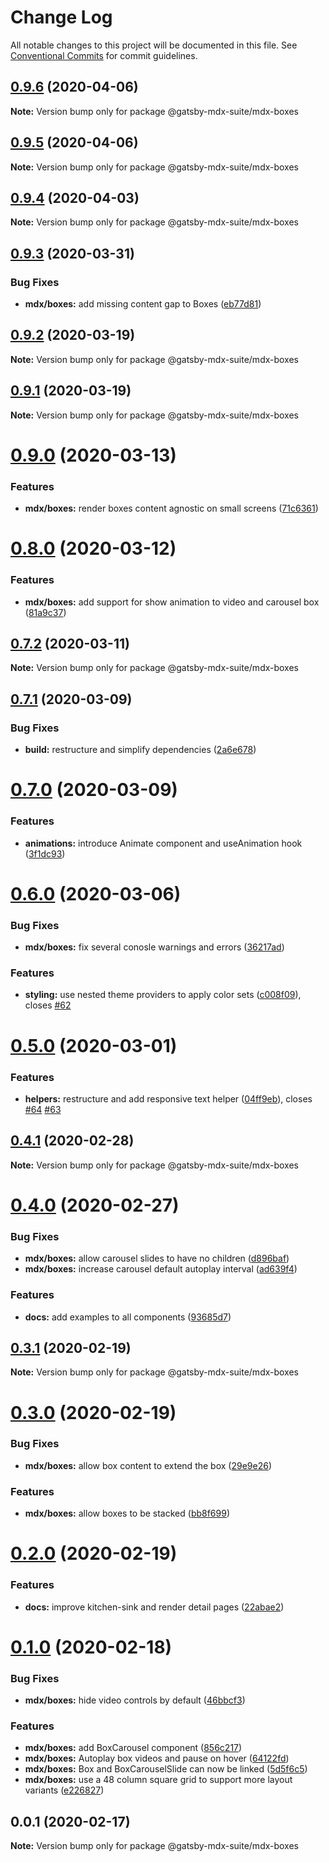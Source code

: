 # Change Log

All notable changes to this project will be documented in this file.
See [Conventional Commits](https://conventionalcommits.org) for commit guidelines.

## [0.9.6](https://github.com/axe312ger/gatsby-suite-mdx/compare/@gatsby-mdx-suite/mdx-boxes@0.9.5...@gatsby-mdx-suite/mdx-boxes@0.9.6) (2020-04-06)

**Note:** Version bump only for package @gatsby-mdx-suite/mdx-boxes





## [0.9.5](https://github.com/axe312ger/gatsby-suite-mdx/compare/@gatsby-mdx-suite/mdx-boxes@0.9.4...@gatsby-mdx-suite/mdx-boxes@0.9.5) (2020-04-06)

**Note:** Version bump only for package @gatsby-mdx-suite/mdx-boxes





## [0.9.4](https://github.com/axe312ger/gatsby-suite-mdx/compare/@gatsby-mdx-suite/mdx-boxes@0.9.3...@gatsby-mdx-suite/mdx-boxes@0.9.4) (2020-04-03)

**Note:** Version bump only for package @gatsby-mdx-suite/mdx-boxes





## [0.9.3](https://github.com/axe312ger/gatsby-suite-mdx/compare/@gatsby-mdx-suite/mdx-boxes@0.9.2...@gatsby-mdx-suite/mdx-boxes@0.9.3) (2020-03-31)


### Bug Fixes

* **mdx/boxes:** add missing content gap to Boxes ([eb77d81](https://github.com/axe312ger/gatsby-suite-mdx/commit/eb77d814d66882b34e3f63eb18d3ee63353aad66))





## [0.9.2](https://github.com/axe312ger/gatsby-suite-mdx/compare/@gatsby-mdx-suite/mdx-boxes@0.9.1...@gatsby-mdx-suite/mdx-boxes@0.9.2) (2020-03-19)

**Note:** Version bump only for package @gatsby-mdx-suite/mdx-boxes





## [0.9.1](https://github.com/axe312ger/gatsby-suite-mdx/compare/@gatsby-mdx-suite/mdx-boxes@0.9.0...@gatsby-mdx-suite/mdx-boxes@0.9.1) (2020-03-19)

**Note:** Version bump only for package @gatsby-mdx-suite/mdx-boxes





# [0.9.0](https://github.com/axe312ger/gatsby-suite-mdx/compare/@gatsby-mdx-suite/mdx-boxes@0.8.0...@gatsby-mdx-suite/mdx-boxes@0.9.0) (2020-03-13)


### Features

* **mdx/boxes:** render boxes content agnostic on small screens ([71c6361](https://github.com/axe312ger/gatsby-suite-mdx/commit/71c636116d32e62650d2bb3c6224547440514720))





# [0.8.0](https://github.com/axe312ger/gatsby-suite-mdx/compare/@gatsby-mdx-suite/mdx-boxes@0.7.2...@gatsby-mdx-suite/mdx-boxes@0.8.0) (2020-03-12)


### Features

* **mdx/boxes:** add support for show animation to video and carousel box ([81a9c37](https://github.com/axe312ger/gatsby-suite-mdx/commit/81a9c37d1650446df708c377eb1a2cbce5102ee0))





## [0.7.2](https://github.com/axe312ger/gatsby-suite-mdx/compare/@gatsby-mdx-suite/mdx-boxes@0.7.1...@gatsby-mdx-suite/mdx-boxes@0.7.2) (2020-03-11)

**Note:** Version bump only for package @gatsby-mdx-suite/mdx-boxes





## [0.7.1](https://github.com/axe312ger/gatsby-mdx-suite/compare/@gatsby-mdx-suite/mdx-boxes@0.7.0...@gatsby-mdx-suite/mdx-boxes@0.7.1) (2020-03-09)


### Bug Fixes

* **build:** restructure and simplify dependencies ([2a6e678](https://github.com/axe312ger/gatsby-mdx-suite/commit/2a6e6784431358d1bc05f76912455c28ed565db0))





# [0.7.0](https://github.com/axe312ger/gatsby-mdx-suite/compare/@gatsby-mdx-suite/mdx-boxes@0.6.0...@gatsby-mdx-suite/mdx-boxes@0.7.0) (2020-03-09)


### Features

* **animations:** introduce Animate component and useAnimation hook ([3f1dc93](https://github.com/axe312ger/gatsby-mdx-suite/commit/3f1dc93ce4e2f57718c8f94a9f96aadc6b94014b))





# [0.6.0](https://github.com/axe312ger/gatsby-mdx-suite/compare/@gatsby-mdx-suite/mdx-boxes@0.5.0...@gatsby-mdx-suite/mdx-boxes@0.6.0) (2020-03-06)


### Bug Fixes

* **mdx/boxes:** fix several conosle warnings and errors ([36217ad](https://github.com/axe312ger/gatsby-mdx-suite/commit/36217ad769df0f5a882fb4f2ac6f4d769aebf4cf))


### Features

* **styling:** use nested theme providers to apply color sets ([c008f09](https://github.com/axe312ger/gatsby-mdx-suite/commit/c008f093da19593d8af789a267154797d1c18df5)), closes [#62](https://github.com/axe312ger/gatsby-mdx-suite/issues/62)





# [0.5.0](https://github.com/axe312ger/gatsby-mdx-suite/compare/@gatsby-mdx-suite/mdx-boxes@0.4.1...@gatsby-mdx-suite/mdx-boxes@0.5.0) (2020-03-01)


### Features

* **helpers:** restructure and add responsive text helper ([04ff9eb](https://github.com/axe312ger/gatsby-mdx-suite/commit/04ff9ebf40ab6594030666cfa1885936389b98a4)), closes [#64](https://github.com/axe312ger/gatsby-mdx-suite/issues/64) [#63](https://github.com/axe312ger/gatsby-mdx-suite/issues/63)





## [0.4.1](https://github.com/axe312ger/gatsby-mdx-suite/compare/@gatsby-mdx-suite/mdx-boxes@0.4.0...@gatsby-mdx-suite/mdx-boxes@0.4.1) (2020-02-28)

**Note:** Version bump only for package @gatsby-mdx-suite/mdx-boxes





# [0.4.0](https://github.com/axe312ger/gatsby-mdx-suite/compare/@gatsby-mdx-suite/mdx-boxes@0.3.1...@gatsby-mdx-suite/mdx-boxes@0.4.0) (2020-02-27)


### Bug Fixes

* **mdx/boxes:** allow carousel slides to have no children ([d896baf](https://github.com/axe312ger/gatsby-mdx-suite/commit/d896baf01155f5742ed105e168b66e9986b38462))
* **mdx/boxes:** increase carousel default autoplay interval ([ad639f4](https://github.com/axe312ger/gatsby-mdx-suite/commit/ad639f4c3e8595f26a078023d8d3ca73ef29202a))


### Features

* **docs:** add examples to all components ([93685d7](https://github.com/axe312ger/gatsby-mdx-suite/commit/93685d78039085ecf68a3d6513716e678441e1f4))





## [0.3.1](https://github.com/axe312ger/gatsby-mdx-suite/compare/@gatsby-mdx-suite/mdx-boxes@0.3.0...@gatsby-mdx-suite/mdx-boxes@0.3.1) (2020-02-19)

**Note:** Version bump only for package @gatsby-mdx-suite/mdx-boxes





# [0.3.0](https://github.com/axe312ger/gatsby-mdx-suite/compare/@gatsby-mdx-suite/mdx-boxes@0.2.0...@gatsby-mdx-suite/mdx-boxes@0.3.0) (2020-02-19)


### Bug Fixes

* **mdx/boxes:** allow box content to extend the box ([29e9e26](https://github.com/axe312ger/gatsby-mdx-suite/commit/29e9e26b6debe37ff3e916fdffdb981b1bb0f3fb))


### Features

* **mdx/boxes:** allow boxes to be stacked ([bb8f699](https://github.com/axe312ger/gatsby-mdx-suite/commit/bb8f69966a5d52b1260965c4a6895349008662f8))





# [0.2.0](https://github.com/axe312ger/gatsby-mdx-suite/compare/@gatsby-mdx-suite/mdx-boxes@0.1.0...@gatsby-mdx-suite/mdx-boxes@0.2.0) (2020-02-19)


### Features

* **docs:** improve kitchen-sink and render detail pages ([22abae2](https://github.com/axe312ger/gatsby-mdx-suite/commit/22abae27ee2aaab5d6ead0c5957a1b27b379b223))





# [0.1.0](https://github.com/axe312ger/gatsby-mdx-suite/compare/@gatsby-mdx-suite/mdx-boxes@0.0.1...@gatsby-mdx-suite/mdx-boxes@0.1.0) (2020-02-18)


### Bug Fixes

* **mdx/boxes:** hide video controls by default ([46bbcf3](https://github.com/axe312ger/gatsby-mdx-suite/commit/46bbcf3c747eb7d1542be7e086d138fcd3c16746))


### Features

* **mdx/boxes:** add BoxCarousel component ([856c217](https://github.com/axe312ger/gatsby-mdx-suite/commit/856c2173a39385d331c115e181190796f78d062f))
* **mdx/boxes:** Autoplay box videos and pause on hover ([64122fd](https://github.com/axe312ger/gatsby-mdx-suite/commit/64122fd322f876e2d706d3d547f550a62bdb4858))
* **mdx/boxes:** Box and BoxCarouselSlide can now be linked ([5d5f6c5](https://github.com/axe312ger/gatsby-mdx-suite/commit/5d5f6c55ba2db1471e98e339c73ffae73f9af5d1))
* **mdx/boxes:** use a 48 column square grid to support more layout variants ([e226827](https://github.com/axe312ger/gatsby-mdx-suite/commit/e2268274fb7bc5cac020c7cab0c8dd0d6d1f2897))





## 0.0.1 (2020-02-17)

**Note:** Version bump only for package @gatsby-mdx-suite/mdx-boxes
